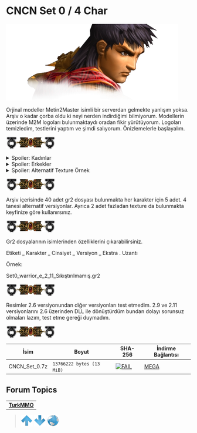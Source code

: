 # CNCN Set 0 / 4 Char

![FAIL](/ASSETS/04.png)


Orjinal modeller Metin2Master isimli bir serverdan gelmekte yanlışım yoksa. Arşiv o kadar çorba oldu ki neyi nerden indirdiğimi bilmiyorum.
Modellerin üzerinde M2M logoları bulunmaktaydı oradan fikir yürütüyorum. Logoları temizledim, testlerini yaptım ve şimdi salıyorum.
Önizlemelerle başlayalım.

![FAIL](/ASSETS/01.png)

<details>
  <summary>Spoiler: Kadınlar</summary>

[![FAIL](/ASSETS/3D/004_01.gif)](https://www.imagevisit.com/images/2020/11/06/1.gif)
[![FAIL](/ASSETS/3D/004_02.gif)](https://www.imagevisit.com/images/2020/11/06/2.gif)
[![FAIL](/ASSETS/3D/004_03.gif)](https://www.imagevisit.com/images/2020/11/06/3.gif)
[![FAIL](/ASSETS/3D/004_04.gif)](https://www.imagevisit.com/images/2020/11/06/4.gif)

</details>

<details>
  <summary>Spoiler: Erkekler</summary>

[![FAIL](/ASSETS/3D/004_05.gif)](https://www.imagevisit.com/images/2020/11/06/5.gif)
[![FAIL](/ASSETS/3D/004_06.gif)](https://www.imagevisit.com/images/2020/11/06/6.gif)
[![FAIL](/ASSETS/3D/004_07.gif)](https://www.imagevisit.com/images/2020/11/06/7.gif)
[![FAIL](/ASSETS/3D/004_08.gif)](https://www.imagevisit.com/images/2020/11/06/8.gif)

</details>

<details>
  <summary>Spoiler: Alternatif Texture Örnek</summary>

[![FAIL](/ASSETS/3D/004_09.gif)](https://www.imagevisit.com/images/2020/11/06/Untitled-Project.gif)

</details>


![FAIL](/ASSETS/01.png)

Arşiv içerisinde 40 adet gr2 dosyası bulunmakta her karakter için 5 adet. 4 tanesi alternatif versiyonlar. Ayrıca 2 adet fazladan texture da bulunmakta keyfinize göre kullanırsınız.

![FAIL](/ASSETS/01.png)

Gr2 dosyalarının isimlerinden özelliklerini çıkarabilirsiniz.

Etiketi _ Karakter _ Cinsiyet _ Versiyon _ Ekstra . Uzantı

Örnek:

Set0_warrior_e_2_11_Sıkıştırılmamış.gr2

![FAIL](/ASSETS/01.png)

Resimler 2.6 versiyonundan diğer versiyonları test etmedim. 2.9 ve 2.11 versiyonlarını 2.6 üzerinden DLL ile dönüştürdüm bundan dolayı sorunsuz olmaları lazım, test etme gereği duymadım.

![FAIL](/ASSETS/01.png)

| İsim | Boyut | SHA-256 | İndirme Bağlantısı |
| --- | --- | --- | --- |
| CNCN_Set_0.7z | `13766222 bytes (13 MiB)` | [![FAIL](https://img.shields.io/static/v1?label=Virustotal&logo=virustotal&logoColor=black&labelColor=blue&message=aa58f136a87e23f1b3b3c0916b2137d5d0074ac1ceadb74ed3f94465fb28b6bf&color=9cf)](https://www.virustotal.com/gui/file/aa58f136a87e23f1b3b3c0916b2137d5d0074ac1ceadb74ed3f94465fb28b6bf?nocache=1) | [MEGA](https://mega.nz/file/lCIAlQAQ#mHyDtDDQV6txQ60uTCjIQ1bCTXRjvfV3rMKiau-JyMo) |

## Forum Topics

| |
| - |
| [**TurkMMO**](https://forum.turkmmo.com/konu/3781244-set0-4-karakter-2-ekstra-texture-5-gr2-alternatif-versiyon/) |

> [![up](/ASSETS/up.png)](/TR/3D/003.md)  [![down](/ASSETS/down.png)](/TR/3D/005.md)  [![index](/ASSETS/index.png)](/README.md)